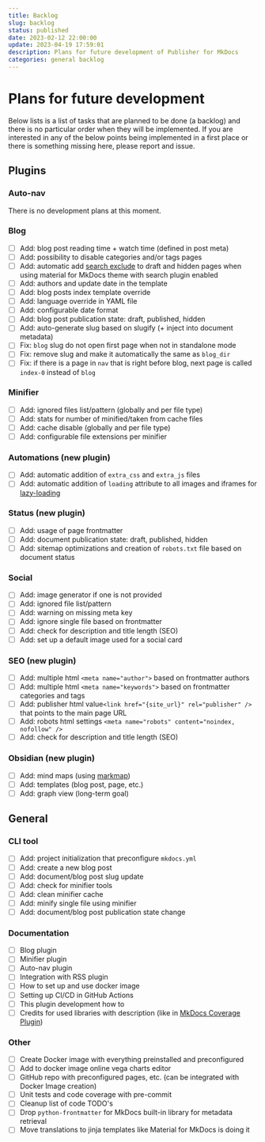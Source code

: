 ```yaml
---
title: Backlog
slug: backlog
status: published
date: 2023-02-12 22:00:00
update: 2023-04-19 17:59:01
description: Plans for future development of Publisher for MkDocs
categories: general backlog
---
```


# Plans for future development

Below lists is a list of tasks that are planned to be done (a backlog) and there is no particular order when they will be implemented. If you are interested in any of the below points being implemented in a first place or there is something missing here, please report and issue.

## Plugins

### Auto-nav

There is no development plans at this moment.

### Blog

- [ ] Add: blog post reading time + watch time (defined in post meta)
- [ ] Add: possibility to disable categories and/or tags pages
- [ ] Add: automatic add [search exclude](https://squidfunk.github.io/mkdocs-material/setup/setting-up-site-search/#search-exclusion) to draft and hidden pages when using material for MkDocs theme with search plugin enabled
- [ ] Add: authors and update date in the template
- [ ] Add: blog posts index template override
- [ ] Add: language override in YAML file
- [ ] Add: configurable date format
- [ ] Add: blog post publication state: draft, published, hidden
- [ ] Add: auto-generate slug based on slugify (+ inject into document metadata)
- [ ] Fix: `blog` slug do not open first page when not in standalone mode
- [ ] Fix: remove slug and make it automatically the same as `blog_dir`
- [ ] Fix: if there is a page in `nav` that is right before blog, next page is called `index-0` instead of `blog`

### Minifier

- [ ] Add: ignored files list/pattern (globally and per file type)
- [ ] Add: stats for number of minified/taken from cache files
- [ ] Add: cache disable (globally and per file type)
- [ ] Add: configurable file extensions per minifier

### Automations (new plugin)

- [ ] Add: automatic addition of `extra_css` and `extra_js` files
- [ ] Add: automatic addition of `loading` attribute to all images and iframes for [lazy-loading](https://squidfunk.github.io/mkdocs-material/reference/images/#image-lazy-loading)

### Status (new plugin)

- [ ] Add: usage of page frontmatter
- [ ] Add: document publication state: draft, published, hidden
- [ ] Add: sitemap optimizations and creation of `robots.txt` file based on document status

### Social

- [ ] Add: image generator if one is not provided
- [ ] Add: ignored file list/pattern
- [ ] Add: warning on missing meta key
- [ ] Add: ignore single file based on frontmatter
- [ ] Add: check for description and title length (SEO)
- [ ] Add: set up a default image used for a social card

### SEO (new plugin)

- [ ] Add: multiple html `<meta name="author">` based on frontmatter authors
- [ ] Add: multiple html `<meta name="keywords">` based on frontmatter categories and tags
- [ ] Add: publisher html value`<link href="{site_url}" rel="publisher" />` that points to the main page URL
- [ ] Add: robots html settings `<meta name="robots" content="noindex, nofollow" />`
- [ ] Add: check for description and title length (SEO)

### Obsidian (new plugin)

- [ ] Add: mind maps (using [markmap](https://markmap.js.org/docs/markmap))
- [ ] Add: templates (blog post, page, etc.)
- [ ] Add: graph view (long-term goal)

## General

### CLI tool

- [ ] Add: project initialization that preconfigure `mkdocs.yml`
- [ ] Add: create a new blog post
- [ ] Add: document/blog post slug update
- [ ] Add: check for minifier tools
- [ ] Add: clean minifier cache
- [ ] Add: minify single file using minifier
- [ ] Add: document/blog post publication state change

### Documentation

- [ ] Blog plugin
- [ ] Minifier plugin
- [ ] Auto-nav plugin
- [ ] Integration with RSS plugin
- [ ] How to set up and use docker image
- [ ] Setting up CI/CD in GitHub Actions
- [ ] This plugin development how to
- [ ] Credits for used libraries with description (like in [MkDocs Coverage Plugin](https://pawamoy.github.io/mkdocs-coverage/credits/))

### Other

 - [ ] Create Docker image with everything preinstalled and preconfigured
 - [ ] Add to docker image online vega charts editor
 - [ ] GitHub repo with preconfigured pages, etc. (can be integrated with Docker Image creation)
 - [ ] Unit tests and code coverage with pre-commit
 - [ ] Cleanup list of code TODO's
 - [ ] Drop `python-frontmatter` for MkDocs built-in library for metadata retrieval
 - [ ] Move translations to jinja templates like Material for MkDocs is doing it
